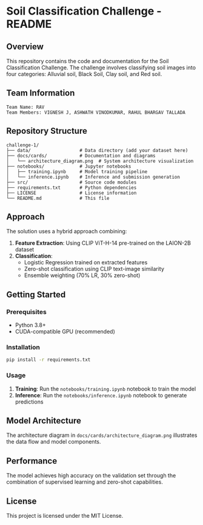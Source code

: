 # Soil Classification Challenge - README

## Overview
This repository contains the code and documentation for the Soil Classification Challenge. The challenge involves classifying soil images into four categories: Alluvial soil, Black Soil, Clay soil, and Red soil.

## Team Information
```
Team Name: RAV
Team Members: VIGNESH J, ASHWATH VINODKUMAR, RAHUL BHARGAV TALLADA
```

## Repository Structure
```
challenge-1/
├── data/                  # Data directory (add your dataset here)
├── docs/cards/            # Documentation and diagrams
│   └── architecture_diagram.png  # System architecture visualization
├── notebooks/             # Jupyter notebooks
│   ├── training.ipynb     # Model training pipeline
│   └── inference.ipynb    # Inference and submission generation
├── src/                   # Source code modules
├── requirements.txt       # Python dependencies
├── LICENSE                # License information
└── README.md              # This file
```

## Approach
The solution uses a hybrid approach combining:
1. **Feature Extraction**: Using CLIP ViT-H-14 pre-trained on the LAION-2B dataset
2. **Classification**:
   - Logistic Regression trained on extracted features
   - Zero-shot classification using CLIP text-image similarity
   - Ensemble weighting (70% LR, 30% zero-shot)

## Getting Started

### Prerequisites
- Python 3.8+
- CUDA-compatible GPU (recommended)

### Installation
```bash
pip install -r requirements.txt
```

### Usage
1. **Training**: Run the `notebooks/training.ipynb` notebook to train the model
2. **Inference**: Run the `notebooks/inference.ipynb` notebook to generate predictions

## Model Architecture
The architecture diagram in `docs/cards/architecture_diagram.png` illustrates the data flow and model components.

## Performance
The model achieves high accuracy on the validation set through the combination of supervised learning and zero-shot capabilities.

## License
This project is licensed under the MIT License.
